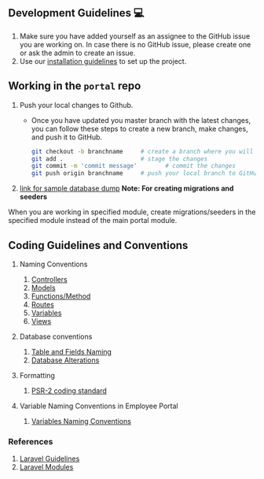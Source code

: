 ## Development Guidelines :computer:
1. Make sure you have added yourself as an assignee to the GitHub issue you are working on. In case there is no GitHub issue, please create one or ask the admin to create an issue.
2. Use our [installation guidelines](./installation.md) to set up the project.


## Working in the `portal` repo
1. Push your local changes to Github.
    * Once you have updated you master branch with the latest changes, you can follow these steps to create a new branch, make changes, and push it to GitHub.

        ```sh
        git checkout -b branchname     # create a branch where you will commit your changes
        git add .                      # stage the changes
        git commit -m 'commit message'        # commit the changes
        git push origin branchname     # push your local branch to GitHub and then create a Pull Request
        ```
2. [link for sample database dump](https://drive.google.com/file/d/1LQ2Cqd9dbY8G1WqsbfmF2D5h8rMarKjm/view?usp=sharing)
**Note: For creating migrations and seeders**

When you are working in specified module, create migrations/seeders in the specified module instead of the main portal module.

## Coding Guidelines and Conventions

1. Naming Conventions
    1. [Controllers](https://webdevetc.com/blog/laravel-naming-conventions#section_naming-controllers)
    2. [Models](https://webdevetc.com/blog/laravel-naming-conventions#section_naming-conventions-for-models)
    3. [Functions/Method](https://xqsit.github.io/laravel-coding-guidelines/docs/naming-conventions/)
    4. [Routes](https://xqsit.github.io/laravel-coding-guidelines/docs/naming-conventions/)
    5. [Variables](https://webdevetc.com/blog/laravel-naming-conventions#section_variables)
    6. [Views](https://webdevetc.com/blog/laravel-naming-conventions#section_blade-view-files)

2. Database conventions
    1. [Table and Fields Naming](https://www.geeksforgeeks.org/database-table-and-column-naming-conventions/)
    2. [Database Alterations](https://www.w3resource.com/sql/sql-basic/basic-create-database.php)

3. Formatting
    1. [PSR-2 coding standard](https://www.php-fig.org/psr/psr-2/)

4. Variable Naming Conventions in Employee Portal
    1. [Variables Naming Conventions](./variable-naming-convention.md)

### References
1. [Laravel Guidelines](https://github.com/ColoredCow/resources/tree/master/laravel)
2. [Laravel Modules](https://nwidart.com/laravel-modules/v6/introduction)